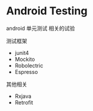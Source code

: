# Android Testing #
android 单元测试 相关的试验  

测试框架  

- junit4  
- Mockito  
- Robolectric  
- Espresso

其他相关
 
- Rxjava
- Retrofit